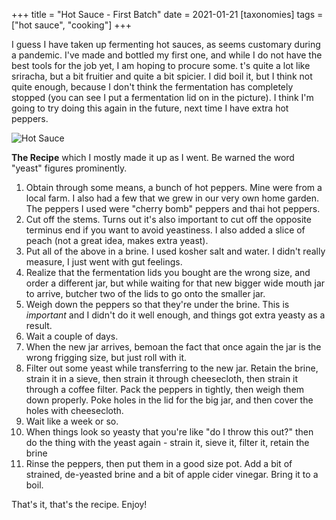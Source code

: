 +++
title = "Hot Sauce - First Batch"
date = 2021-01-21
[taxonomies]
tags = ["hot sauce", "cooking"]
+++

I guess I have taken up fermenting hot sauces, as seems customary during a pandemic. I've made and bottled my first one, 
and while I do not have the best tools for the job yet, I am hoping to procure some. t's quite a lot like sriracha, but 
a bit fruitier and quite a bit spicier. I did boil it, but I think not quite enough, because I don't think the 
fermentation has completely stopped (you can see I put a fermentation lid on in the picture). I think I'm going to try 
doing this again in the future, next time I have extra hot peppers.

![Hot Sauce](/photos/2020/HotSauceOne.jpg "A jar of hot sauce")

**The Recipe** which I mostly made it up as I went. Be warned the word "yeast" figures prominently.

1. Obtain through some means, a bunch of hot peppers. Mine were from a local farm. I also had a few that we grew in our
very own home garden. The peppers I used were "cherry bomb" peppers and thai hot peppers.
2. Cut off the stems. Turns out it's also important to cut off the opposite terminus end if you want to avoid 
   yeastiness. I also added a slice of peach (not a great idea, makes extra yeast).
3. Put all of the above in a brine. I used kosher salt and water. I didn't really measure, I just went with gut feelings.
4. Realize that the fermentation lids you bought are the wrong size, and order a different jar, but while waiting for 
   that new bigger wide mouth jar to arrive, butcher two of the lids to go onto the smaller jar.
5. Weigh down the peppers so that they're under the brine. This is *important* and I didn't do it well enough, and 
   things got extra yeasty as a result.
6. Wait a couple of days.
7. When the new jar arrives, bemoan the fact that once again the jar is the wrong frigging size, but just roll with it.
8. Filter out some yeast while transferring to the new jar. Retain the brine, strain it in a sieve, then strain it 
   through cheesecloth, then strain it through a coffee filter. Pack the peppers in tightly, then weigh them down 
   properly. Poke holes in the lid for the big jar, and then cover the holes with cheesecloth.
9. Wait like a week or so.
10. When things look so yeasty that you're like "do I throw this out?" then do the thing with the yeast again - strain 
    it, sieve it, filter it, retain the brine
11. Rinse the peppers, then put them in a good size pot. Add a bit of strained, de-yeasted brine and a bit of apple 
    cider vinegar. Bring it to a boil.
    
That's it, that's the recipe. Enjoy!
